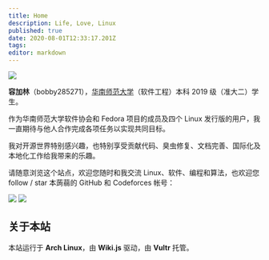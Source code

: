 ```yaml
---
title: Home
description: Life, Love, Linux
published: true
date: 2020-08-01T12:33:17.201Z
tags: 
editor: markdown
---
```


![](https://bobby285271.coding.net/p/img/d/img/git/raw/master/login1.jpg)

**容加林**（bobby285271），[华南师范大学](https://www.scnu.edu.cn/)（软件工程）本科 2019 级（准大二）学生。

作为华南师范大学软件协会和 Fedora 项目的成员及四个 Linux 发行版的用户，我一直期待与他人合作完成各项任务以实现共同目标。

我对开源世界特别感兴趣，也特别享受贡献代码、臭虫修复、文档完善、国际化及本地化工作给我带来的乐趣。

请随意浏览这个站点，欢迎您随时和我交流 Linux、软件、编程和算法，也欢迎您 follow / star 本蒟蒻的 GitHub 和 Codeforces 帐号：

[![](https://img.shields.io/badge/bobby285271-GitHub-green?logo=github&style=for-the-badge)](https://github.com/bobby285271) [![](https://cfrating.ihcr.top/?user=bobby285271)](https://codeforces.com/profile/bobby285271)




关于本站
----

本站运行于 **Arch Linux**，由 **Wiki.js** 驱动，由 **Vultr** 托管。
